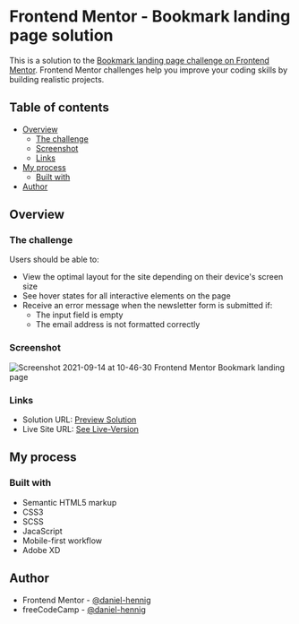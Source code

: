 # Frontend Mentor - Bookmark landing page solution

This is a solution to the [Bookmark landing page challenge on Frontend Mentor](https://www.frontendmentor.io/challenges/bookmark-landing-page-5d0b588a9edda32581d29158). Frontend Mentor challenges help you improve your coding skills by building realistic projects. 

## Table of contents

- [Overview](#overview)
  - [The challenge](#the-challenge)
  - [Screenshot](#screenshot)
  - [Links](#links)
- [My process](#my-process)
  - [Built with](#built-with)
- [Author](#author)

## Overview

### The challenge

Users should be able to:

- View the optimal layout for the site depending on their device's screen size
- See hover states for all interactive elements on the page
- Receive an error message when the newsletter form is submitted if:
  - The input field is empty
  - The email address is not formatted correctly

### Screenshot

![Screenshot 2021-09-14 at 10-46-30 Frontend Mentor Bookmark landing page](https://user-images.githubusercontent.com/78707309/133227097-55747818-bb1d-4f54-98b1-fa0f79ca59de.png)

### Links

- Solution URL: [Preview Solution](https://www.frontendmentor.io/solutions/this-might-be-a-masterpiece-must-see-on-mobile-tablet-and-laptop--1Dysx-39)
- Live Site URL: [See Live-Version](https://bookmarklp-by-danielhennig.netlify.app/)

## My process

### Built with

- Semantic HTML5 markup
- CSS3
- SCSS
- JacaScript
- Mobile-first workflow
- Adobe XD

## Author

- Frontend Mentor - [@daniel-hennig](https://www.frontendmentor.io/profile/daniel-hennig)
- freeCodeCamp - [@daniel-hennig](https://www.freecodecamp.org/daniel-hennig)
